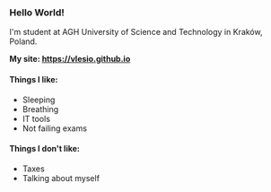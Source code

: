 ### Hello World!
I'm student at AGH University of Science and Technology in Kraków, Poland.

**My site: https://vlesio.github.io** 

#### Things I like:
* Sleeping
* Breathing
* IT tools
* Not failing exams

#### Things I don't like:
* Taxes
* Talking about myself
